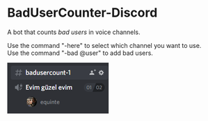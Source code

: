 # BadUserCounter-Discord
A bot that counts  *bad users* in voice channels.

Use the command "-here" to select which channel you want to use.
<br>
Use the command "-bad @user" to add bad users.

![usage-of-bot](https://github.com/equintee/BadUserCounter-Discord/blob/master/badusercount.png)
